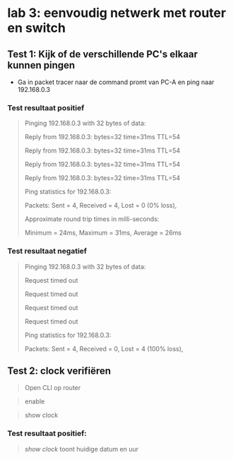# lab 3: eenvoudig netwerk met router en switch
## Test 1: Kijk of de verschillende PC's elkaar kunnen pingen 
- Ga in packet tracer naar de command promt van PC-A en ping naar 192.168.0.3
### Test resultaat positief
> Pinging 192.168.0.3 with 32 bytes of data:
>
> Reply from 192.168.0.3: bytes=32 time=31ms TTL=54
>
> Reply from 192.168.0.3: bytes=32 time=31ms TTL=54
>
> Reply from 192.168.0.3: bytes=32 time=31ms TTL=54
>
> Reply from 192.168.0.3: bytes=32 time=31ms TTL=54
> 
> Ping statistics for 192.168.0.3:
>
>    Packets: Sent = 4, Received = 4, Lost = 0 (0% loss),
>
> Approximate round trip times in milli-seconds:
>
>    Minimum = 24ms, Maximum = 31ms, Average = 26ms

### Test resultaat negatief
> Pinging 192.168.0.3 with 32 bytes of data:
>
> Request timed out
>
> Request timed out
>
> Request timed out
>
> Request timed out
>
> Ping statistics for 192.168.0.3:
>
>    Packets: Sent = 4, Received = 0, Lost = 4 (100% loss),

## Test 2: clock verifiëren
> Open CLI op router

> enable

> show clock
### Test resultaat positief:
> *show clock* toont huidige datum en uur
